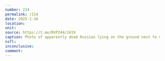 ```yaml
---
number: 214
permalink: /214
date: 2025-1-16
location: 
unit: 
source: https://t.me/RVP244/2419
caption: Photo of apparently dead Russian lying on the ground next to motorcycle. His leg injured, his AK pointed at his face with a lot of blood around, and his finger near the trigger
nsfl: 
inconclusive: 
comment: 
---
```

<script async src="https://telegram.org/js/telegram-widget.js?22" data-telegram-post="RVP244/2419" data-width="100%" data-userpic="false"></script>
